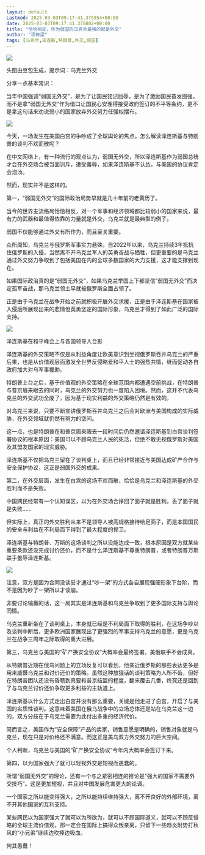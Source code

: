 ```yaml
---
layout: default
Lastmod: 2025-03-03T09:17:41.375954+00:00
date: 2025-03-03T09:17:41.375802+00:00
title: "恰恰相反，作为弱国的乌克兰最强的就是外交"
author: "项栋梁"
tags: [乌克兰,泽连斯,特朗普,外交,弱国]
---
```


![](https://images.weserv.nl/?url=https%3A//mmbiz.qpic.cn/mmbiz_jpg/qEicyZDQUnDFEA5Pbvl2487UOPRKWIQspVia18n0cyZlJ4n7cZbheR8WJJ1mJTGN8icxfVoDdPCJsUySPm8VibNXcg/640%3Fwx_fmt%3Djpeg)

头图由豆包生成，提示词：乌克兰外交

分享一点基本常识：  

当年中国强调“弱国无外交”，是为了让国民铭记屈辱，是为了激励国民奋发图强，而不是拿“弱国无外交”作为借口让国民心安理得接受政府签订的不平等条约，更不是拿这句话来劝说弱小的国家放弃外交努力任强权摆布。

![](https://images.weserv.nl/?url=https%3A//mmbiz.qpic.cn/mmbiz_jpg/qEicyZDQUnDFEA5Pbvl2487UOPRKWIQspAQv1icd4ar2YAvXzXBCutVY1PvkAdOhPoKKcBasSicBtHU9VpYTY8y2g/640%3Fwx_fmt%3Djpeg)

今天，一场发生在美国白宫的争吵成了全球舆论的焦点。怎么解读泽连斯基与特朗普的谈判不欢而散呢？

在中文网络上，有一种流行的观点认为，弱国无外交，所以泽连斯基作为弱国总统才会在外交场合被当面训斥，遭受羞辱，如果泽连斯基不认怂，与美国的协议肯定会泡汤。

然而，现实并不是这样的。

第一，“弱国无外交”的国际政治局势早就是几十年前的老黄历了。

当今的世界主流格局恰恰相反，对一个军事和经济领域都比较弱小的国家来说，最有力的武器和最值得依靠的力量就是外交，乌克兰就是最典型的例子。

弱国不仅能够通过外交有所作为，而且至关重要。

众所周知，乌克兰与俄罗斯军事实力悬殊，自2022年以来，乌克兰持续3年抵抗住俄罗斯的入侵，当然离不开乌克兰军人的英勇奋战与牺牲，但更重要的是乌克兰通过外交努力争取到了包括美国在内的全球多数国家的大力支援，这才能支撑到现在。

如果国际政治真的是“弱国无外交”，如果乌克兰举国上下都坚信“弱国无外交”而决定孤军奋战，那乌克兰领土早就被俄罗斯全面占领了。

正是由于乌克兰在战争开始之前就积极开展外交求援，正是由于泽连斯基在国家被入侵后所展现出来的悲情但英勇坚定的国际形象，乌克兰才得到了如此广泛的国际支持。

![](https://images.weserv.nl/?url=https%3A//mmbiz.qpic.cn/mmbiz_jpg/qEicyZDQUnDFEA5Pbvl2487UOPRKWIQspNKibGnynIibRGSzR2GLsdPoraTEngZV3xa0hzzNRZtBss3ibvJ38Nh8aA/640%3Fwx_fmt%3Djpeg)

泽连斯基在和平峰会上与各国领导人合影

泽连斯基的外交策略不仅是从利益角度让欧美意识到坐视俄罗斯吞并乌克兰的严重后果，也是从价值观层面激发全世界反侵略爱和平人士的强烈共情，继而促动各自政府加大对乌军事援助。

特朗普上台之后，基于价值观的外交策略在全球范围内都遭遇空前挑战，在特朗普与普京眉来眼去的同时，乌克兰的外交努力也一度陷入困境。然而，这并不代表乌克兰的外交武功全废了，因为基于现实利益的外交策略仍然是有效的。

对乌克兰来说，只要不断宣讲俄罗斯吞并乌克兰之后会对欧洲与美国构成的实际威胁，在外交领域就仍然有努力的空间。

这一点，也是特朗普在和普京眉来眼去一段时间后仍然邀请泽连斯基到白宫谈判签署协议的根本原因：美国可以不顾乌克兰人民的死活，但绝不敢无视俄罗斯对美国及其盟友国家的现实威胁。

泽连斯基不仅把乌克兰留在了谈判桌上，而且已经非常接近与美国达成矿产合作与安全保护协议，这正是弱国外交的成果。

第二，在外交层面，发生在白宫的这场不欢而散，恰恰是乌克兰和泽连斯基的外交胜利而不是失败。

中国网民经常有一个认知误区，以为在外交场合挣回了面子就是胜利，丢了面子就是失败……

但实际上，真正的外交胜利从来不是领导人被高规格接待给足面子，而是本国国民的安全与利益在不利局面下得到了最大程度的捍卫。

泽连斯基与特朗普、万斯的这场谈判之所以没能达成一致，根本原因是双方就某些重要条款还没完成讨价还价，而不是什么泽连斯基不尊重特朗普，或者特朗普万斯联手羞辱泽连斯基。

![](https://images.weserv.nl/?url=https%3A//mmbiz.qpic.cn/mmbiz_gif/qEicyZDQUnDFEA5Pbvl2487UOPRKWIQspwgia7PnWVaVX0VovkZ0rpFeg3bQbsDeNJpsBSxDP79XNxiagsEdbnjpg/640%3Fwx_fmt%3Dgif)

注意，双方是因为合同没谈妥才通过“吵一架”的方式各自展现强硬形象下台阶，而不是因为吵了一架所以才谈崩。

非要讨论输赢的话，这一局其实是泽连斯基和乌克兰争取到了更多国际支持与舆论同情。

乌克兰重新坐在了谈判桌上，本身就已经是不利局面下取得的胜利，在这场争吵以及谈判中断后，更多欧洲国家展现出了更强烈的军事支持乌克兰的意愿，更是乌克兰在战争三周年之际取得的重大进展。

第三，乌克兰与美国的“矿产换安全协议”大概率会最终签署，美俄联手不会成真。

从特朗普近期在俄乌问题上的立场反复可以看到，他亲近俄罗斯的那些表达更多是用来威慑乌克兰和讨价还价的策略。虽然这种放狠话的谈判策略为人所不齿，但好在特朗普团队还没有昏聩到真要和普京结盟的程度，翻来覆去几番，终究还是回到了与乌克兰讨价还价争取更多利益的主轨道上。

泽连斯基以什么方式走出白宫并没有那么重要，关键是他走进了白宫，开启了与美国的实质性谈判。这意味着美国在俄乌战争中的立场总体还是站在乌克兰这一边的，双方分歧在于乌克兰需要为此付出多重的经济代价。

简而言之，美国作为“安全保障”产品的卖家，销售意愿是明确的，销售对象就是乌克兰，现在只是对价格还不满意。而这正是美乌双方外交努力的巨大空间。

个人判断，乌克兰与美国的“矿产换安全协议”今年内大概率会签订下来。

第四，以为国家强大了就可以轻视外交是短视而愚蠢的。

所谓“弱国无外交”的理论，还有一个与之紧密相连的推论是“强大的国家不需要外交技巧”。这是更加短视，并且对中国发展危害更大的论调。

一个国家之所以能变得强大，之所以能持续维持强大，离不开良好的外部环境，离不开其他国家的互利支持。

某些网民以为国家强大了就可以为所欲为，就可以不顾国际道义，就可以不顾反侵略的全球主流价值观，那一定会在国际上搞得众叛亲离，只留下一些趋炎附势打秋风的“小兄弟”继续边吹捧边吸血。

何其愚蠢！

